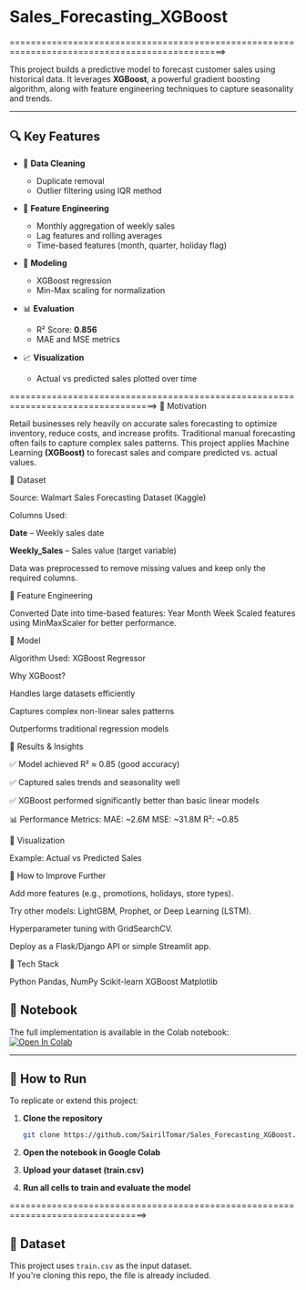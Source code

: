 # Sales_Forecasting_XGBoost

===============================================================================================>

This project builds a predictive model to forecast customer sales using historical data. It leverages **XGBoost**, a powerful gradient boosting algorithm, along with feature engineering techniques to capture seasonality and trends.

---

## 🔍 Key Features

- 🧹 **Data Cleaning**  
  - Duplicate removal  
  - Outlier filtering using IQR method  

- 🧠 **Feature Engineering**  
  - Monthly aggregation of weekly sales  
  - Lag features and rolling averages  
  - Time-based features (month, quarter, holiday flag)  

- 🤖 **Modeling**  
  - XGBoost regression  
  - Min-Max scaling for normalization  

- 📊 **Evaluation**  
  - R² Score: **0.856**  
  - MAE and MSE metrics  

- 📈 **Visualization**  
  - Actual vs predicted sales plotted over time



==================================================================================>
🔹 Motivation

Retail businesses rely heavily on accurate sales forecasting to optimize inventory, reduce costs, and increase profits. Traditional manual forecasting often fails to capture complex sales patterns.
This project applies Machine Learning **(XGBoost)** to forecast sales and compare predicted vs. actual values.

🔹 Dataset

Source: Walmart Sales Forecasting Dataset (Kaggle)

Columns Used:

**Date** – Weekly sales date

**Weekly_Sales** – Sales value (target variable)

Data was preprocessed to remove missing values and keep only the required columns.

🔹 Feature Engineering

Converted Date into time-based features:
Year
Month
Week
Scaled features using MinMaxScaler for better performance.

🔹 Model

Algorithm Used: XGBoost Regressor

Why XGBoost?

Handles large datasets efficiently

Captures complex non-linear sales patterns

Outperforms traditional regression models

🔹 Results & Insights

✅ Model achieved R² ≈ 0.85 (good accuracy)

✅ Captured sales trends and seasonality well

✅ XGBoost performed significantly better than basic linear models

📊 Performance Metrics:
MAE: ~2.6M
MSE: ~31.8M
R²: ~0.85

🔹 Visualization

Example: Actual vs Predicted Sales




🔹 How to Improve Further

Add more features (e.g., promotions, holidays, store types).

Try other models: LightGBM, Prophet, or Deep Learning (LSTM).

Hyperparameter tuning with GridSearchCV.

Deploy as a Flask/Django API or simple Streamlit app.

🔹 Tech Stack

Python 
Pandas, NumPy
Scikit-learn
XGBoost
Matplotlib
## 📂 Notebook

The full implementation is available in the Colab notebook:  
[![Open In Colab](https://colab.research.google.com/assets/colab-badge.svg)](https://colab.research.google.com/github/SairilTomar/Sales_Forecasting_XGBoost/blob/main/Sales_Forecast_using_xgBoost.ipynb)

---

## 🚀 How to Run

To replicate or extend this project:

1. **Clone the repository**  
   ```bash
   git clone https://github.com/SairilTomar/Sales_Forecasting_XGBoost.git


2. **Open the notebook in Google Colab**

3. **Upload your dataset (train.csv)**

4. **Run all cells to train and evaluate the model**


================================================================================>
## 📁 Dataset

This project uses `train.csv` as the input dataset.  
If you're cloning this repo, the file is already included.  

